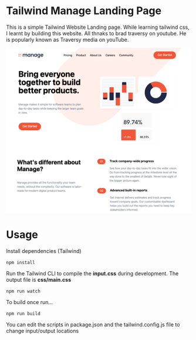 # Tailwind Manage Landing Page

This is a simple Tailwind Website Landing page. While learning tailwind css, I learnt by building this website. All thnaks to brad traversy on youtube. He is popularly known as Traversy media on youTube.

![Alt text](/img/screen.png?raw=true)

# Usage

Install dependencies (Tailwind)

```
npm install
```

Run the Tailwind CLI to compile the **input.css** during development. The output file is **css/main.css**

```
npm run watch
```

To build once run...

```
npm run build
```

You can edit the scripts in package.json and the tailwind.config.js file to change input/output locations
